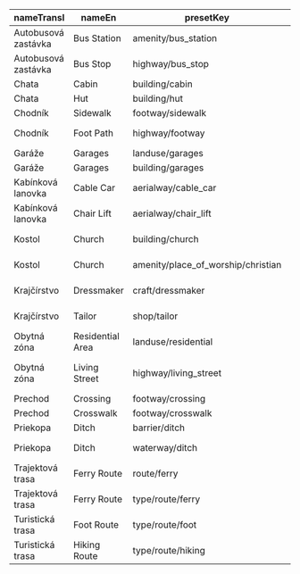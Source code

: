 |nameTransl|nameEn|presetKey|searchable|icon|tags0|tags1|tags2|tags3|tags4|geometryArea|geometryLine|geometryPoint|geometryVertex|geometryRelation|
| ------ | ------ | ------ | ------ | ------ | ------ | ------ | ------ | ------ | ------ | ------ | ------ | ------ | ------ | ------ |
|Autobusová zastávka|Bus Station|amenity/bus_station| |bus|amenity=bus_station| | | | |area| |point| | |
|Autobusová zastávka|Bus Stop|highway/bus_stop| |bus|highway=bus_stop| | | | | | |point|vertex| |
|Chata|Cabin|building/cabin| |building|building=cabin| | | | |area| |point| | |
|Chata|Hut|building/hut| | |building=hut| | | | |area| |point| | |
|Chodník|Sidewalk|footway/sidewalk| | |highway=footway|footway=sidewalk| | | | |line| | | |
|Chodník|Foot Path|highway/footway| |highway-footway|highway=footway| | | | |area|line| | | |
|Garáže|Garages|landuse/garages| | |landuse=garages| | | | |area| | | | |
|Garáže|Garages|building/garages| |warehouse|building=garages| | | | |area| |point| | |
|Kabínková lanovka|Cable Car|aerialway/cable_car| | |aerialway=cable_car| | | | | |line| | | |
|Kabínková lanovka|Chair Lift|aerialway/chair_lift| | |aerialway=chair_lift| | | | | |line| | | |
|Kostol|Church|building/church| |place-of-worship|building=church| | | | |area| |point| | |
|Kostol|Church|amenity/place_of_worship/christian| |religious-christian|amenity=place_of_worship|religion=christian| | | |area| |point| | |
|Krajčírstvo|Dressmaker|craft/dressmaker| |clothing-store|craft=dressmaker| | | | |area| |point| | |
|Krajčírstvo|Tailor|shop/tailor| |clothing-store|shop=tailor| | | | |area| |point| | |
|Obytná zóna|Residential Area|landuse/residential| |building|landuse=residential| | | | |area| | | | |
|Obytná zóna|Living Street|highway/living_street| |highway-living-street|highway=living_street| | | | | |line| | | |
|Prechod|Crossing|footway/crossing| | |highway=footway|footway=crossing| | | | |line| | | |
|Prechod|Crosswalk|footway/crosswalk| | |highway=footway|footway=crossing|crossing=zebra| | | |line| | | |
|Priekopa|Ditch|barrier/ditch| | |barrier=ditch| | | | |area|line| | | |
|Priekopa|Ditch|waterway/ditch| |waterway-ditch|waterway=ditch| | | | | |line| | | |
|Trajektová trasa|Ferry Route|route/ferry| |ferry|route=ferry| | | | | |line| | | |
|Trajektová trasa|Ferry Route|type/route/ferry| |route-ferry|type=route|route=ferry| | | | | | | |relation|
|Turistická trasa|Foot Route|type/route/foot| |route-foot|type=route|route=foot| | | | | | | |relation|
|Turistická trasa|Hiking Route|type/route/hiking| |route-foot|type=route|route=hiking| | | | | | | |relation|
